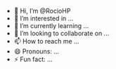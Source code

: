 - 👋 Hi, I’m @RocioHP
- 👀 I’m interested in ...
- 🌱 I’m currently learning ...
- 💞️ I’m looking to collaborate on ...
- 📫 How to reach me ...
- 😄 Pronouns: ...
- ⚡ Fun fact: ...

<!---
RocioHP/RocioHP is a ✨ special ✨ repository because its `README.md` (this file) appears on your GitHub profile.
You can click the Preview link to take a look at your changes.
--->
